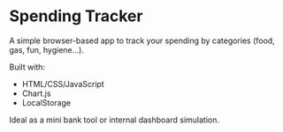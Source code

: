 # Spending Tracker

A simple browser-based app to track your spending by categories (food, gas, fun, hygiene...).

Built with:
- HTML/CSS/JavaScript
- Chart.js
- LocalStorage

Ideal as a mini bank tool or internal dashboard simulation.
